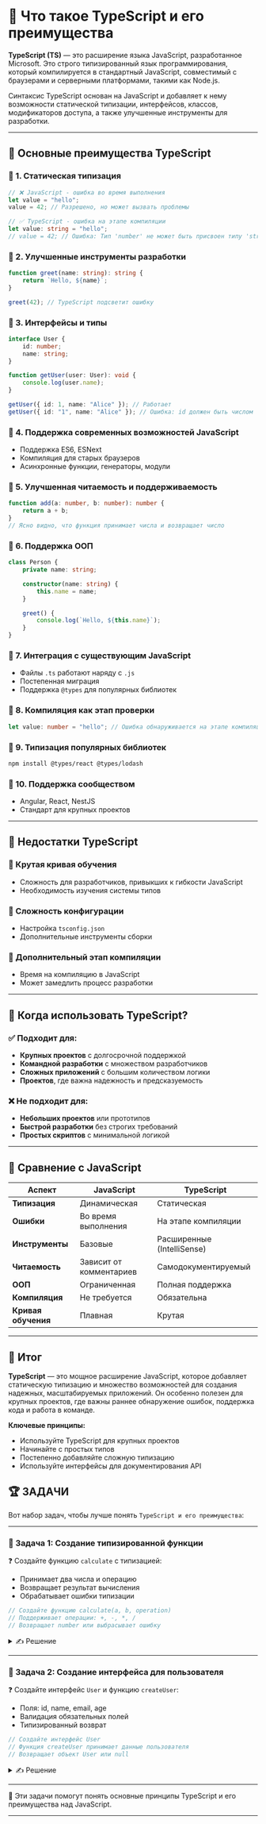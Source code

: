 # 📌 Что такое TypeScript и его преимущества

**TypeScript (TS)** — это расширение языка JavaScript, разработанное Microsoft. Это строго типизированный язык программирования, который компилируется в стандартный JavaScript, совместимый с браузерами и серверными платформами, такими как Node.js.

Синтаксис TypeScript основан на JavaScript и добавляет к нему возможности статической типизации, интерфейсов, классов, модификаторов доступа, а также улучшенные инструменты для разработки.

---

## 🔹 Основные преимущества TypeScript

### 📌 1. Статическая типизация
```typescript
// ❌ JavaScript - ошибка во время выполнения
let value = "hello";
value = 42; // Разрешено, но может вызвать проблемы

// ✅ TypeScript - ошибка на этапе компиляции
let value: string = "hello";
// value = 42; // Ошибка: Тип 'number' не может быть присвоен типу 'string'
```

### 📌 2. Улучшенные инструменты разработки
```typescript
function greet(name: string): string {
    return `Hello, ${name}`;
}

greet(42); // TypeScript подсветит ошибку
```

### 📌 3. Интерфейсы и типы
```typescript
interface User {
    id: number;
    name: string;
}

function getUser(user: User): void {
    console.log(user.name);
}

getUser({ id: 1, name: "Alice" }); // Работает
getUser({ id: "1", name: "Alice" }); // Ошибка: id должен быть числом
```

### 📌 4. Поддержка современных возможностей JavaScript
- Поддержка ES6, ESNext
- Компиляция для старых браузеров
- Асинхронные функции, генераторы, модули

### 📌 5. Улучшенная читаемость и поддерживаемость
```typescript
function add(a: number, b: number): number {
    return a + b;
}
// Ясно видно, что функция принимает числа и возвращает число
```

### 📌 6. Поддержка ООП
```typescript
class Person {
    private name: string;

    constructor(name: string) {
        this.name = name;
    }

    greet() {
        console.log(`Hello, ${this.name}`);
    }
}
```

### 📌 7. Интеграция с существующим JavaScript
- Файлы `.ts` работают наряду с `.js`
- Постепенная миграция
- Поддержка `@types` для популярных библиотек

### 📌 8. Компиляция как этап проверки
```typescript
let value: number = "hello"; // Ошибка обнаруживается на этапе компиляции
```

### 📌 9. Типизация популярных библиотек
```bash
npm install @types/react @types/lodash
```

### 📌 10. Поддержка сообществом
- Angular, React, NestJS
- Стандарт для крупных проектов

---

## 🔹 Недостатки TypeScript

### 📌 Крутая кривая обучения
- Сложность для разработчиков, привыкших к гибкости JavaScript
- Необходимость изучения системы типов

### 📌 Сложность конфигурации
- Настройка `tsconfig.json`
- Дополнительные инструменты сборки

### 📌 Дополнительный этап компиляции
- Время на компиляцию в JavaScript
- Может замедлить процесс разработки

---

## 🔹 Когда использовать TypeScript?

### ✅ Подходит для:
- **Крупных проектов** с долгосрочной поддержкой
- **Командной разработки** с множеством разработчиков
- **Сложных приложений** с большим количеством логики
- **Проектов**, где важна надежность и предсказуемость

### ❌ Не подходит для:
- **Небольших проектов** или прототипов
- **Быстрой разработки** без строгих требований
- **Простых скриптов** с минимальной логикой

---

## 🔹 Сравнение с JavaScript

| Аспект | JavaScript | TypeScript |
|--------|------------|------------|
| **Типизация** | Динамическая | Статическая |
| **Ошибки** | Во время выполнения | На этапе компиляции |
| **Инструменты** | Базовые | Расширенные (IntelliSense) |
| **Читаемость** | Зависит от комментариев | Самодокументируемый |
| **ООП** | Ограниченная | Полная поддержка |
| **Компиляция** | Не требуется | Обязательна |
| **Кривая обучения** | Плавная | Крутая |

---

## 🎯 Итог

**TypeScript** — это мощное расширение JavaScript, которое добавляет статическую типизацию и множество возможностей для создания надежных, масштабируемых приложений. Он особенно полезен для крупных проектов, где важны раннее обнаружение ошибок, поддержка кода и работа в команде.

**Ключевые принципы:**
- Используйте TypeScript для крупных проектов
- Начинайте с простых типов
- Постепенно добавляйте сложную типизацию
- Используйте интерфейсы для документирования API

## 🏆 ЗАДАЧИ

Вот набор задач, чтобы лучше понять `TypeScript и его преимущества`:

---

### 📌 Задача 1: Создание типизированной функции

❓ Создайте функцию `calculate` с типизацией:
- Принимает два числа и операцию
- Возвращает результат вычисления
- Обрабатывает ошибки типизации

```typescript
// Создайте функцию calculate(a, b, operation)
// Поддерживает операции: +, -, *, /
// Возвращает number или выбрасывает ошибку
```

<details>
<summary>✍ Решение</summary>

```typescript
function calculate(a: number, b: number, operation: string): number {
    switch(operation) {
        case '+': return a + b;
        case '-': return a - b;
        case '*': return a * b;
        case '/': return b !== 0 ? a / b : 0;
        default: throw new Error('Неизвестная операция');
    }
}
```

</details>

---

### 📌 Задача 2: Создание интерфейса для пользователя

❓ Создайте интерфейс `User` и функцию `createUser`:
- Поля: id, name, email, age
- Валидация обязательных полей
- Типизированный возврат

```typescript
// Создайте интерфейс User
// Функция createUser принимает данные пользователя
// Возвращает объект User или null
```

<details>
<summary>✍ Решение</summary>

```typescript
interface User {
    id: number;
    name: string;
    email: string;
    age: number;
}

function createUser(data: Partial<User>): User | null {
    if (!data.name || !data.email) return null;
    return { id: Date.now(), name: data.name, email: data.email, age: data.age || 0 };
}
```

</details>

---

🎉 Эти задачи помогут понять основные принципы TypeScript и его преимущества над JavaScript.

---
